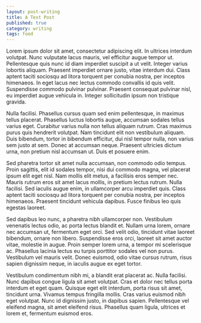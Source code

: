 ```yaml
---
layout: post-writing
title: A Test Post
published: true
category: writing
tags: food
---
```

Lorem ipsum dolor sit amet, consectetur adipiscing elit. In ultrices interdum volutpat. Nunc vulputate lacus mauris, vel efficitur augue tempor ut. Pellentesque quis nunc id diam imperdiet suscipit a ut velit. Integer varius lobortis aliquam. Praesent imperdiet ornare justo, vitae interdum dui. Class aptent taciti sociosqu ad litora torquent per conubia nostra, per inceptos himenaeos. In eget lacus nec lectus commodo convallis id quis velit. Suspendisse commodo pulvinar pulvinar. Praesent consequat pulvinar nisl, eu imperdiet augue vehicula in. Integer sollicitudin ipsum non tristique gravida.

Nulla facilisi. Phasellus cursus quam sed enim pellentesque, in maximus tellus placerat. Phasellus luctus lobortis augue, accumsan sodales tellus varius eget. Curabitur varius nulla non tellus aliquam rutrum. Cras maximus purus quis hendrerit volutpat. Nam tincidunt elit non vestibulum aliquam. Duis bibendum, tortor in bibendum efficitur, dui nisl tempor nulla, non varius sem justo at sem. Donec at accumsan neque. Praesent ultricies dictum urna, non pretium nisl accumsan ut. Duis et posuere enim.

Sed pharetra tortor sit amet nulla accumsan, non commodo odio tempus. Proin sagittis, elit id sodales tempor, nisi dui commodo magna, vel placerat ipsum elit eget nisl. Nam mollis elit metus, a facilisis eros semper nec. Mauris rutrum eros sit amet lacus mollis, in pretium lectus rutrum. Nulla facilisi. Sed iaculis augue enim, in ullamcorper arcu imperdiet quis. Class aptent taciti sociosqu ad litora torquent per conubia nostra, per inceptos himenaeos. Praesent tincidunt vehicula dapibus. Fusce finibus leo quis egestas laoreet.

Sed dapibus leo nunc, a pharetra nibh ullamcorper non. Vestibulum venenatis lectus odio, ac porta lectus blandit et. Nullam urna lorem, ornare nec accumsan ut, fermentum eget orci. Sed velit odio, tincidunt vitae laoreet bibendum, ornare non libero. Suspendisse eros orci, laoreet sit amet auctor vitae, molestie in augue. Proin semper lorem urna, a tempor mi scelerisque ac. Phasellus lacinia lectus eu turpis porttitor sodales vel non purus. Vestibulum vel mauris velit. Donec euismod, odio vitae cursus rutrum, risus sapien dignissim neque, in iaculis augue ex eget tortor.

Vestibulum condimentum nibh mi, a blandit erat placerat ac. Nulla facilisi. Nunc dapibus congue ligula sit amet volutpat. Cras et dolor nec tellus porta interdum et eget quam. Quisque eget elit interdum, porta risus sit amet, tincidunt urna. Vivamus tempus fringilla mollis. Cras varius euismod nibh eget volutpat. Nunc id dignissim justo, in dapibus sapien. Pellentesque vel eleifend magna, sit amet eleifend risus. Phasellus quam ligula, ultrices et lorem et, fermentum euismod eros.